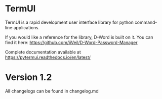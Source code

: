 # TermUI

TermUI is a rapid development user interface library for python command-line applications.

If you would like a reference for the library, D-Word is built on it. You can find it here: https://github.com/iiVeil/D-Word-Password-Manager

Complete documentation available at https://pytermui.readthedocs.io/en/latest/


# Version 1.2

All changelogs can be found in changelog.md 